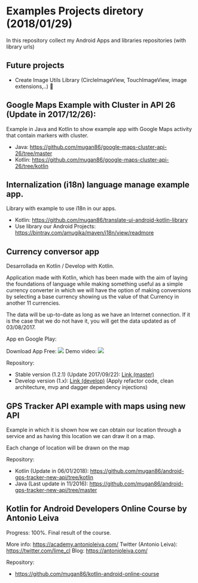 # Examples Projects diretory (2018/01/29)
In this repository collect my Android Apps and libraries repositories (with library urls)

## Future projects ##

* Create Image Utils Library (CircleImageView, TouchImageView, image extensions,..) :construction_worker:

## Google Maps Example with Cluster in API 26 (Update in 2017/12/26):

Example in Java and Kotlin to show example app with Google Maps activity that contain markers with cluster.

* Java: https://github.com/mugan86/google-maps-cluster-api-26/tree/master
* Kotlin: https://github.com/mugan86/google-maps-cluster-api-26/tree/kotlin

## Internalization (i18n) language manage example app.

Library with example to use i18n in our apps.

* Kotlin: https://github.com/mugan86/translate-ui-android-kotlin-library
* Use library our Android Projects: https://bintray.com/amugika/maven/i18n/view/readmore

## Currency conversor app

Desarrollada en Kotlin / Develop with Kotlin.

Application made with Kotlin, which has been made with the aim of laying the foundations of language while making something useful as a simple currency converter in which we will have the option of making conversions by selecting a base currency showing us the value of that Currency in another 11 currencies.

The data will be up-to-date as long as we have an Internet connection. If it is the case that we do not have it, you will get the data updated as of 03/08/2017.

App en Google Play:

Download App Free: [![](https://a.fsdn.com/allura/p/goopydesktop/icon?1435677519)](https://play.google.com/store/apps/details?id=amldev.currency&hl=es)
Demo video: [![](https://www.youtube.com/yts/img/favicon_48-vfl1s0rGh.png)](https://youtu.be/QPhSzQOi0N0)

Repository: 
* Stable version (1.2.1) (Update 2017/09/22): [Link (master)](https://github.com/mugan86/currency-android-kotlin/tree/master)
* Develop version (1.x): [Link (develop)](https://github.com/mugan86/currency-android-kotlin/tree/develop) (Apply refactor code, clean architecture, mvp and dagger dependency injections)

## GPS Tracker API example with maps using new API ##

Example in which it is shown how we can obtain our location through a service and as having this location we can draw it on a map.

Each change of location will be drawn on the map

Repository:
* Kotlin (Update in 06/01/2018): https://github.com/mugan86/android-gps-tracker-new-api/tree/kotlin
* Java (Last update in 11/2016): https://github.com/mugan86/android-gps-tracker-new-api/tree/master

## Kotlin for Android Developers Online Course by Antonio Leiva ##

Progress: 100%.
Final result of the course.

More info: https://academy.antonioleiva.com/
Twitter (Antonio Leiva): https://twitter.com/lime_cl
Blog: https://antonioleiva.com/

Repository:
* https://github.com/mugan86/kotlin-android-online-course
